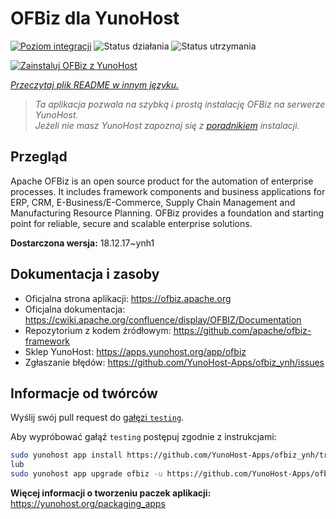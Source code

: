 <!--
To README zostało automatycznie wygenerowane przez <https://github.com/YunoHost/apps/tree/master/tools/readme_generator>
Nie powinno być ono edytowane ręcznie.
-->

# OFBiz dla YunoHost

[![Poziom integracji](https://apps.yunohost.org/badge/integration/ofbiz)](https://ci-apps.yunohost.org/ci/apps/ofbiz/)
![Status działania](https://apps.yunohost.org/badge/state/ofbiz)
![Status utrzymania](https://apps.yunohost.org/badge/maintained/ofbiz)

[![Zainstaluj OFBiz z YunoHost](https://install-app.yunohost.org/install-with-yunohost.svg)](https://install-app.yunohost.org/?app=ofbiz)

*[Przeczytaj plik README w innym języku.](./ALL_README.md)*

> *Ta aplikacja pozwala na szybką i prostą instalację OFBiz na serwerze YunoHost.*  
> *Jeżeli nie masz YunoHost zapoznaj się z [poradnikiem](https://yunohost.org/install) instalacji.*

## Przegląd

Apache OFBiz is an open source product for the automation of enterprise processes. It includes framework components and business applications for ERP, CRM, E-Business/E-Commerce, Supply Chain Management and Manufacturing Resource Planning. OFBiz provides a foundation and starting point for reliable, secure and scalable enterprise solutions. 


**Dostarczona wersja:** 18.12.17~ynh1
## Dokumentacja i zasoby

- Oficjalna strona aplikacji: <https://ofbiz.apache.org>
- Oficjalna dokumentacja: <https://cwiki.apache.org/confluence/display/OFBIZ/Documentation>
- Repozytorium z kodem źródłowym: <https://github.com/apache/ofbiz-framework>
- Sklep YunoHost: <https://apps.yunohost.org/app/ofbiz>
- Zgłaszanie błędów: <https://github.com/YunoHost-Apps/ofbiz_ynh/issues>

## Informacje od twórców

Wyślij swój pull request do [gałęzi `testing`](https://github.com/YunoHost-Apps/ofbiz_ynh/tree/testing).

Aby wypróbować gałąź `testing` postępuj zgodnie z instrukcjami:

```bash
sudo yunohost app install https://github.com/YunoHost-Apps/ofbiz_ynh/tree/testing --debug
lub
sudo yunohost app upgrade ofbiz -u https://github.com/YunoHost-Apps/ofbiz_ynh/tree/testing --debug
```

**Więcej informacji o tworzeniu paczek aplikacji:** <https://yunohost.org/packaging_apps>
